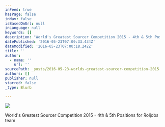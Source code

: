 ```yaml
---
inFeed: true
hasPage: false
inNav: false
isBasedOnUrl: null
inLanguage: null
keywords: []
description: "World's Greatest Sourcer Competition 2015 - 4th & 5th Positions for Roljobs team"
datePublished: '2016-05-23T07:00:33.434Z'
dateModified: '2016-05-23T07:00:18.242Z'
title: ''
author:
  - name: ''
    url: ''
sourcePath: _posts/2016-05-23-worlds-greatest-sourcer-competition-2015-4th-and-5th-positi.md
authors: []
publisher: null
starred: false
_type: Blurb

---
```

![](https://the-grid-user-content.s3-us-west-2.amazonaws.com/0ac6a302-9776-4754-b221-606accf37c56.png)

World's Greatest Sourcer Competition 2015 - 4th & 5th Positions for Roljobs team